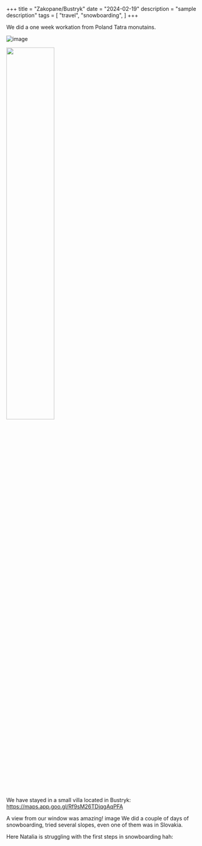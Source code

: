+++
title = "Zakopane/Bustryk"
date = "2024-02-19"
description = "sample description"
tags = [
    "travel",
    "snowboarding",
]
+++

We did a one week workation from Poland Tatra monutains.

![image](https://flckstorageaccount.blob.core.windows.net/photos/2024-02-19-zakopane-bustryk/PXL_20240219_140107926.jpg)



<img src="https://flckstorageaccount.blob.core.windows.net/photos/2024-02-19-zakopane-bustryk/PXL_20240219_140107926.jpg" width="50%"/>

We have stayed in a small villa located in Bustryk:
https://maps.app.goo.gl/Rf9sM26TDjqgAqPFA

A view from our window was amazing!
image
We did a couple of days of snowboarding, tried several slopes, even one of them was in Slovakia.

Here Natalia is struggling with the first steps in snowboarding hah:

